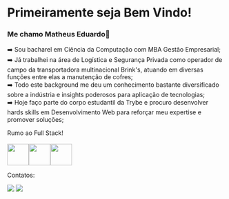 # Primeiramente seja Bem Vindo!
### Me chamo Matheus Eduardo🤙



➡️ Sou bacharel em Ciência da Computação com MBA Gestão Empresarial;<br>
➡️ Já trabalhei na área de Logística e Segurança Privada como operador de campo da transportadora multinacional Brink's, atuando em diversas funções entre elas a manutenção de cofres;<br>
➡️ Todo este background me deu um conhecimento bastante diversificado sobre a indústria e insights poderosos para aplicação de tecnologias;<br>
➡️ Hoje faço parte do corpo estudantil da Trybe e procuro desenvolver hards skills em Desenvolvimento Web para reforçar meu expertise e promover soluções;<br>

Rumo ao Full Stack!<br>
<br>
<img src="https://cdn.jsdelivr.net/gh/devicons/devicon/icons/javascript/javascript-plain.svg" height="50" width="50"/><img src="https://cdn.jsdelivr.net/gh/devicons/devicon/icons/html5/html5-original-wordmark.svg" height="50" width="50"/><img src="https://cdn.jsdelivr.net/gh/devicons/devicon/icons/css3/css3-original-wordmark.svg" height="50" width="50"/>

Contatos:
<div>
<a href = "matheuseduardo.jp@gmail.com"><img src="https://img.shields.io/badge/Gmail-D14836?style=for-the-badge&logo=gmail&logoColor=white" target="_blank"></a>
<a href="https://www.linkedin.com/in/matheus-azevedo-b06289221/" target="_blank"><img src="https://img.shields.io/badge/-LinkedIn-%230077B5?style=for-the-badge&logo=linkedin&logoColor=white" target="_blank"></a>   
</div>
